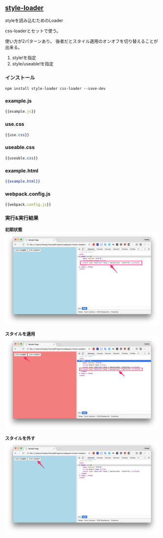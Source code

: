 ## [style-loader](https://github.com/webpack/style-loader)
styleを読み込むためのLoader

css-loaderとセットで使う。

使い方が2パターンあり。
後者だとスタイル適用のオンオフを切り替えることが出来る。

1. style!を指定
1. style/useable!を指定

### インストール

```console
npm install style-loader css-loader --save-dev 
```

### example.js

```javascript:example.js
{{example.js}}
```

### use.css

```css:use.css
{{use.css}}
```

### useable.css

```css:useable.css
{{useable.css}}
```

### example.html

```html:example.html
{{example.html}}
```

### webpack.config.js

```javascript:webpack.config.js
{{webpack.config.js}}
```

### 実行&実行結果

**初期状態**
![cap1](https://raw.githubusercontent.com/howdy39/webpack-howto-loaders/master/examples/style-loader/capture/cap1.png)

**スタイルを適用**
![cap2](https://raw.githubusercontent.com/howdy39/webpack-howto-loaders/master/examples/style-loader/capture/cap2.png)

**スタイルを外す**
![cap3](https://raw.githubusercontent.com/howdy39/webpack-howto-loaders/master/examples/style-loader/capture/cap3.png)